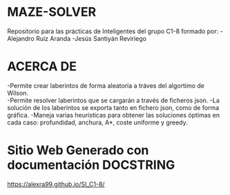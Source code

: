# MAZE-SOLVER
Repositorio para las prácticas de Inteligentes del grupo C1-8 formado por:
  -Alejandro Ruiz Aranda 
  -Jesús Santiyán Reviriego
# ACERCA DE
  -Permite crear laberintos de forma aleatoria a tráves del algortimo de Wilson. <br />
  -Permite resolver laberintos que se cargarán a través de ficheros json.
  -La solución de los laberintos se exporta tanto en fichero json, como de forma gráfica.
  -Maneja varias heurísticas para obtener las soluciones óptimas en cada caso: profundidad, anchura, A*, coste uniforme y greedy.
# Sitio Web Generado con documentación DOCSTRING
  https://alexra99.github.io/SI_C1-8/
